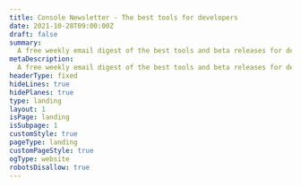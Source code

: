 ```yaml
---
title: Console Newsletter - The best tools for developers
date: 2021-10-28T09:00:00Z
draft: false
summary:
  A free weekly email digest of the best tools and beta releases for developers.
metaDescription:
  A free weekly email digest of the best tools and beta releases for developers.
headerType: fixed
hideLines: true
hidePlanes: true
type: landing
layout: 1
isPage: landing
isSubpage: 1
customStyle: true
pageType: landing
customPageStyle: true
ogType: website
robotsDisallow: true
---
```

